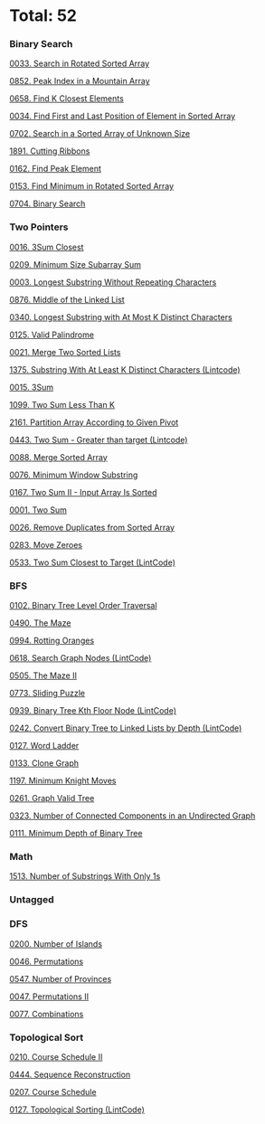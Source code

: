 # Total: 52

### Binary Search

[0033. Search in Rotated Sorted Array](0033.%20Search%20in%20Rotated%20Sorted%20Array)

[0852. Peak Index in a Mountain Array](0852.%20Peak%20Index%20in%20a%20Mountain%20Array)

[0658. Find K Closest Elements](0658.%20Find%20K%20Closest%20Elements)

[0034. Find First and Last Position of Element in Sorted Array](0034.%20Find%20First%20and%20Last%20Position%20of%20Element%20in%20Sorted%20Array)

[0702. Search in a Sorted Array of Unknown Size](0702.%20Search%20in%20a%20Sorted%20Array%20of%20Unknown%20Size)

[1891. Cutting Ribbons](1891.%20Cutting%20Ribbons)

[0162. Find Peak Element](0162.%20Find%20Peak%20Element)

[0153. Find Minimum in Rotated Sorted Array](0153.%20Find%20Minimum%20in%20Rotated%20Sorted%20Array)

[0704. Binary Search](0704.%20Binary%20Search)

### Two Pointers

[0016. 3Sum Closest](0016.%203Sum%20Closest)

[0209. Minimum Size Subarray Sum](0209.%20Minimum%20Size%20Subarray%20Sum)

[0003. Longest Substring Without Repeating Characters](0003.%20Longest%20Substring%20Without%20Repeating%20Characters)

[0876. Middle of the Linked List](0876.%20Middle%20of%20the%20Linked%20List)

[0340. Longest Substring with At Most K Distinct Characters](0340.%20Longest%20Substring%20with%20At%20Most%20K%20Distinct%20Characters)

[0125. Valid Palindrome](0125.%20Valid%20Palindrome)

[0021. Merge Two Sorted Lists](0021.%20Merge%20Two%20Sorted%20Lists)

[1375. Substring With At Least K Distinct Characters (Lintcode)](1375.%20Substring%20With%20At%20Least%20K%20Distinct%20Characters%20(Lintcode))

[0015. 3Sum](0015.%203Sum)

[1099. Two Sum Less Than K](1099.%20Two%20Sum%20Less%20Than%20K)

[2161. Partition Array According to Given Pivot](2161.%20Partition%20Array%20According%20to%20Given%20Pivot)

[0443. Two Sum - Greater than target (Lintcode)](0443.%20Two%20Sum%20-%20Greater%20than%20target%20(Lintcode))

[0088. Merge Sorted Array](0088.%20Merge%20Sorted%20Array)

[0076. Minimum Window Substring](0076.%20Minimum%20Window%20Substring)

[0167. Two Sum II - Input Array Is Sorted](0167.%20Two%20Sum%20II%20-%20Input%20Array%20Is%20Sorted)

[0001. Two Sum](0001.%20Two%20Sum)

[0026. Remove Duplicates from Sorted Array](0026.%20Remove%20Duplicates%20from%20Sorted%20Array)

[0283. Move Zeroes](0283.%20Move%20Zeroes)

[0533. Two Sum Closest to Target (LintCode)](0533.%20Two%20Sum%20Closest%20to%20Target%20(LintCode))

### BFS

[0102. Binary Tree Level Order Traversal](0102.%20Binary%20Tree%20Level%20Order%20Traversal)

[0490. The Maze](0490.%20The%20Maze)

[0994. Rotting Oranges](0994.%20Rotting%20Oranges)

[0618. Search Graph Nodes (LintCode)](0618.%20Search%20Graph%20Nodes%20(LintCode))

[0505. The Maze II](0505.%20The%20Maze%20II)

[0773. Sliding Puzzle](0773.%20Sliding%20Puzzle)

[0939. Binary Tree Kth Floor Node (LintCode)](0939.%20Binary%20Tree%20Kth%20Floor%20Node%20(LintCode))

[0242. Convert Binary Tree to Linked Lists by Depth (LintCode)](0242.%20Convert%20Binary%20Tree%20to%20Linked%20Lists%20by%20Depth%20(LintCode))

[0127. Word Ladder](0127.%20Word%20Ladder)

[0133. Clone Graph](0133.%20Clone%20Graph)

[1197. Minimum Knight Moves](1197.%20Minimum%20Knight%20Moves)

[0261. Graph Valid Tree](0261.%20Graph%20Valid%20Tree)

[0323. Number of Connected Components in an Undirected Graph](0323.%20Number%20of%20Connected%20Components%20in%20an%20Undirected%20Graph)

[0111. Minimum Depth of Binary Tree](0111.%20Minimum%20Depth%20of%20Binary%20Tree)

### Math

[1513. Number of Substrings With Only 1s](1513.%20Number%20of%20Substrings%20With%20Only%201s)

### Untagged

### DFS

[0200. Number of Islands](0200.%20Number%20of%20Islands)

[0046. Permutations](0046.%20Permutations)

[0547. Number of Provinces](0547.%20Number%20of%20Provinces)

[0047. Permutations II](0047.%20Permutations%20II)

[0077. Combinations](0077.%20Combinations)

### Topological Sort

[0210. Course Schedule II](0210.%20Course%20Schedule%20II)

[0444. Sequence Reconstruction](0444.%20Sequence%20Reconstruction)

[0207. Course Schedule](0207.%20Course%20Schedule)

[0127. Topological Sorting (LintCode)](0127.%20Topological%20Sorting%20(LintCode))

